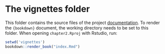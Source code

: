 # The **vignettes** folder

This folder contains the source files of the project [documentation](https://k-hench.github.io/chapter2/).
To render the `{bookdown}` document, the working directory needs to be set to this folder.
When opening `chapter2.Rproj` with Rstudio, run:

```r
setwd('vignettes')
bookdown::render_book("index.Rmd")
```